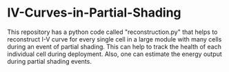 # IV-Curves-in-Partial-Shading
This repository has a python code called "reconstruction.py" that helps to reconstruct I-V curve for every single cell in a large module with many cells during an event of partial shading. This can help to track the health of each individual cell during deployment. Also, one can estimate the energy output during partial shading events.
